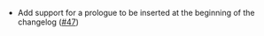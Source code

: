 - Add support for a prologue to be inserted at the beginning of the changelog
  ([\#47](https://github.com/informalsystems/unclog/issues/47))
